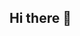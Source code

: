 ## Hi there 👋

<!--
**stweeeezy1/stweeeezy1** is a ✨ _special_ ✨ repository because its `README.md` (this file) appears on your GitHub profile.

Here are some ideas to get you started:

- 🔬 I’m currently working on improving my skills as a Front-end Developer.  
- 🌱 I’m currently learning **React**, **CSS**, **JavaScript**, and exploring other frameworks and libraries to level up my front-end expertise.  
- 🙊 Ask me about **JavaScript**, **React**, or tips for making user-friendly designs.  
- 📧 How to reach me: stenlohvart402@gmail.com
- 😄 Pronouns: He/Him
